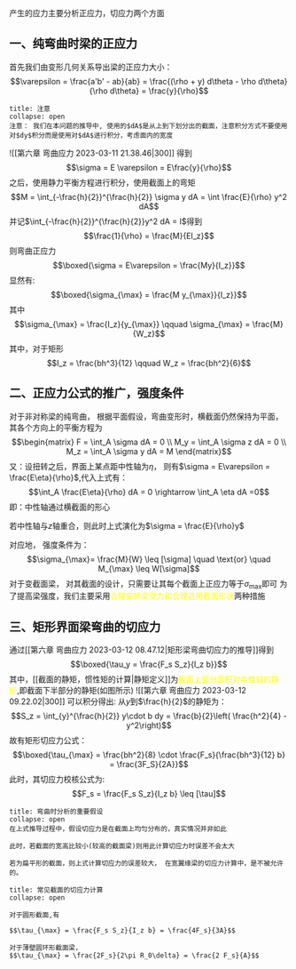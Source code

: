产生的应力主要分析正应力，切应力两个方面

## 一、纯弯曲时梁的正应力
首先我们由变形几何关系导出梁的正应力大小：
$$\varepsilon = \frac{a'b' - ab}{ab} = \frac{(\rho + y) d\theta - \rho d\theta}{\rho d\theta} = \frac{y}{\rho}$$
`````ad-caution
title: 注意
collapse: open
注意： 我们在本问题的推导中, 使用的$dA$是从上到下划分出的截面，注意积分方式不要使用对$dy$积分而是使用对$dA$进行积分，考虑面内的宽度
`````

![[第六章 弯曲应力 2023-03-11 21.38.46|300]]
得到
$$\sigma = E \varepsilon = E\frac{y}{\rho}$$
之后，使用静力平衡方程进行积分，使用截面上的弯矩
$$M = \int_{-\frac{h}{2}}^{\frac{h}{2}} \sigma y dA = \int \frac{E}{\rho} y^2 dA$$
并记$\int_{-\frac{h}{2}}^{\frac{h}{2}}y^2 dA = I$得到
$$\frac{1}{\rho} = \frac{M}{EI_z}$$
则弯曲正应力
$$\boxed{\sigma = E\varepsilon = \frac{My}{I_z}}$$
显然有:
$$\boxed{\sigma_{\max} = \frac{M y_{\max}}{I_z}}$$
其中
$$\sigma_{\max} = \frac{I_z}{y_{\max}} \qquad \sigma_{\max} = \frac{M}{W_z}$$
其中，对于矩形
$$I_z = \frac{bh^3}{12} \qquad W_z = \frac{bh^2}{6}$$
## 二、正应力公式的推广，强度条件

对于非对称梁的纯弯曲， 根据平面假设，弯曲变形时，横截面仍然保持为平面，其各个方向上的平衡方程为
$$\begin{matrix}
F = \int_A \sigma dA = 0 \\
M_y = \int_A \sigma z dA = 0 \\
M_z = \int_A \sigma y dA = M
\end{matrix}$$
又：设扭转之后，界面上某点距中性轴为$\eta$， 则有$\sigma = E\varepsilon = \frac{E\eta}{\rho}$,代入上式有：
$$\int_A \frac{E\eta}{\rho} dA = 0 \rightarrow  \int_A \eta dA =0$$
即：中性轴通过横截面的形心

若中性轴与$z$轴重合，则此时上式演化为$\sigma = \frac{E}{\rho}y$

对应地， 强度条件为： 
$$\sigma_{\max}= \frac{M}{W} \leq  [\sigma] \quad \text{or} \quad M_{\max} \leq W[\sigma]$$
对于变截面梁， 对其截面的设计，只需要让其每个截面上正应力等于$\sigma_{\max}$即可
为了提高梁强度，我们主要采用<mark style="background: transparent; color: yellow">合理安排梁受力和合理选用截面形状</mark>两种措施

## 三、矩形界面梁弯曲的切应力

通过[[第六章 弯曲应力 2023-03-12 08.47.12|矩形梁弯曲切应力的推导]]得到
$$\boxed{\tau_y = \frac{F_s S_z}{I_z b}}$$
其中，[[截面的静矩，惯性矩的计算|静矩定义]]为<mark style="background: transparent; color: yellow">截面上部分面积对中性轴的静矩</mark>,即截面下半部分的静矩(如图所示)
![[第六章 弯曲应力 2023-03-12 09.22.02|300]]
可以积分得出: 从$y$到$\frac{h}{2}$的静矩为：
$$S_z  = \int_{y}^{\frac{h}{2}} y\cdot  b dy = \frac{b}{2}\left( \frac{h^2}{4} - y^2\right)$$
故有矩形切应力公式：
$$\boxed{\tau_{\max} = \frac{bh^2}{8} \cdot \frac{F_s}{\frac{bh^3}{12} b} = \frac{3F_S}{2A}}$$
此时，其切应力校核公式为: 
$$F_s = \frac{F_s S_z}{I_z b} \leq [\tau]$$

`````ad-tip
title: 弯曲时分析的重要假设
collapse: open
在上式推导过程中，假设切应力是在截面上均匀分布的，真实情况并非如此

此时，若截面的宽高比较小(较高的截面梁)则用此计算切应力时误差不会太大

若为扁平形的截面，则上式计算切应力的误差较大， 在宽翼缘梁的切应力计算中，是不被允许的。
`````

`````ad-example
title: 常见截面的切应力计算
collapse: open

对于圆形截面,有

$$\tau_{\max} = \frac{F_s S_z}{I_z b} = \frac{4F_s}{3A}$$

对于薄壁圆环形截面梁，
$$\tau_{\max} = \frac{2F_s}{2\pi R_0\delta} = \frac{2 F_s}{A}$$
`````

